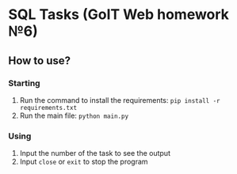 # SQL Tasks (GoIT Web homework №6)

## How to use?

### Starting
1. Run the command to install the requirements: `pip install -r requirements.txt`
2. Run the main file: `python main.py`

### Using
1. Input the number of the task to see the output
2. Input `close` or `exit` to stop the program
